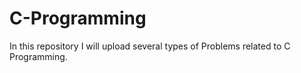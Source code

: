# C-Programming
In this repository I will upload several types of Problems related to C Programming.
